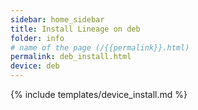 ```yaml
---
sidebar: home_sidebar
title: Install Lineage on deb
folder: info
# name of the page (/{{permalink}}.html)
permalink: deb_install.html
device: deb
---
```

{% include templates/device_install.md %}
